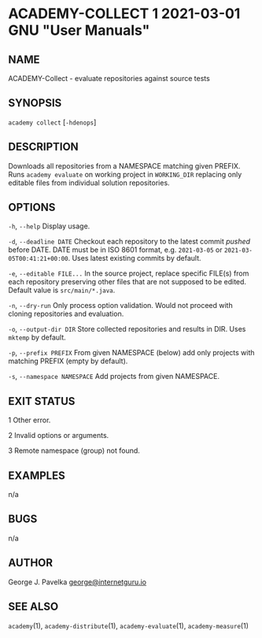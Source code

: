 # ACADEMY-COLLECT 1 2021-03-01 GNU "User Manuals"

## NAME

ACADEMY-Collect - evaluate repositories against source tests

## SYNOPSIS

`academy collect` [`-hdenops`]

## DESCRIPTION

Downloads all repositories from a NAMESPACE matching given PREFIX. Runs `academy evaluate` on working project in `WORKING_DIR` replacing only editable files from individual solution repositories.

## OPTIONS

`-h`, `--help`
       Display usage.

`-d`, `--deadline DATE`
       Checkout each repository to the latest commit _pushed_ before DATE. DATE must be in ISO 8601 format, e.g. `2021-03-05` or `2021-03-05T00:41:21+00:00`. Uses latest existing commits by default.

`-e`, `--editable FILE...`
       In the source project, replace specific FILE(s) from each repository preserving other files that are not supposed to be edited. Default value is `src/main/*.java`.

`-n`, `--dry-run`
       Only process option validation. Would not proceed with cloning repositories and evaluation.

`-o`, `--output-dir DIR`
       Store collected repositories and results in DIR. Uses `mktemp` by default.

`-p`, `--prefix PREFIX`
       From given NAMESPACE (below) add only projects with matching PREFIX (empty by default).

`-s`, `--namespace NAMESPACE`
       Add projects from given NAMESPACE.

## EXIT STATUS

1      Other error.

2      Invalid options or arguments.

3      Remote namespace (group) not found.

## EXAMPLES

n/a

## BUGS

n/a

## AUTHOR

George J. Pavelka <george@internetguru.io>

## SEE ALSO

`academy`(1), `academy-distribute`(1), `academy-evaluate`(1), `academy-measure`(1)
